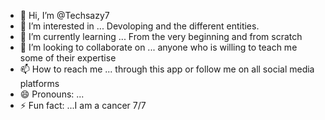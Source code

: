 - 👋 Hi, I’m @Techsazy7
- 👀 I’m interested in ... Devoloping and the different entities.
- 🌱 I’m currently learning ... From the very beginning and from scratch
- 💞️ I’m looking to collaborate on ... anyone who is willing to teach me some of their expertise
- 📫 How to reach me ... through this app or follow me on all social media platforms
- 😄 Pronouns: ...
- ⚡ Fun fact: ...I am a cancer 7/7

<!---
Techsazy7/Techsazy7 is a ✨ special ✨ repository because its `README.md` (this file) appears on your GitHub profile.
You can click the Preview link to take a look at your changes.
--->
